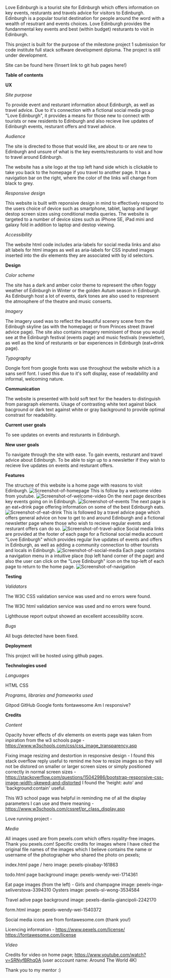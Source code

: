 Love Edinburgh is a tourist site for Edinburgh which offers information on key events, resturants and travels advice for visitors to Edinburgh. Edinburgh is a popular tourist destination for people around the word with a wealth of resutrant and events choices. Love Edinburgh provides the fundanmental key events and best (within budget) resturants to visit in Edinburgh. 

This project is built for the purpose of the milestone project 1 submission for code institute full stack software development diploma. The project is still under development. 

Site can be found here (!insert link to git hub pages here!)

**Table of contents**

**UX**

*Site purpose*

To provide event and resturant information about Edinburgh, as well as travel advice. Due to it's connection with a fictional social media group "Love Edinburgh", it provides a means for those new to connect with tourists or new residents to Edinburgh and also recieve live updates of Edinburgh events, resturant offers and travel advice. 

*Audience*

The site is directed to those that would like, are about to or are new to Edinburgh and unsure of what is the key events/resturants to visit and how to travel around Edinburgh. 

The website has a site logo at the top left hand side which is clickable to take you back to the homepage if you travel to another page. It has a navigation bar on the right, where the color of the links will change from black to grey. 

*Responsive design*

This website is built with reponsive design in mind to effectively respond to the users choice of device such as smartphone, tablet, laptop and larger destop screen sizes using conditional media queries. The website is targeted to a number of device sizes such as iPhone SE, iPad mini and galaxy fold in addition to laptop and destop viewing. 

*Accessibility*

The website html code includes aria-labels for social media links and also alt labels for html images as well as aria-labels for CSS inputed images inserted into the div elements they are associated with by id selectors. 

**Design**

*Color scheme* 

The site has a dark and amber color theme to represent the often foggy weather of Edinburgh in Winter or the golden Autum season in Edinburgh. As Edinburgh host a lot of events, dark tones are also used to respresent the atmosphere of the theatre and music conserts. 

*Imagery* 

The imagery used was to reflect the beautiful scenery scene from the Edinbugh skyline (as with the homepage) or from Princes street (travel advice page). The site also contains imagery reminisent of those you would see at the Edinburgh festival (events page) and music festivals (newsletter), as well as the kind of resturants or bar experiences in Edinburgh (eat+drink page).

*Typography*

Dongle font from google fonts was use throughout the website which is a sans serif font. I used this due to it's soft display, ease of readability and informal, welcoming nature. 

**Communication**
 
The website is presented with bold soft text for the headers to distinguish from paragraph elements. Usage of contrasting white text against black bacground or dark text against white or gray background to provide optimal constrast for readability.  

**Current user goals**

To see updates on events and resturants in Edinburgh.

**New user goals**

To navigate through the site with ease.
To gain events, resturant and travel advice about Edinburgh.
To be able to sign up to a newsletter if they wish to recieve live updates on events and resturant offers.

**Features**

The structure of this website is a home page with reasons to visit Edinburgh.
![Screenshot-of-homepage](assets/images/home.png)
 This is follow by a welcome video from youtube.
 ![Screenshot-of-welcome-video](assets/images/video.png)
 On the next page describes key events going on in Edinburgh.
 ![Screenshot-of-events](assets/images/events.png)
The next page is an eat+drink page offering information on some of the best Edinburgh eats.
![Screenshot-of-eat-drink](assets/images/eat-drink.png)
This is followed by a travel advice page which offers general advice on how to get to and around Edinburgh and a fictional newsletter page where those who wish to recieve regular events and resturant offers can do so. 
![Screenshot-of-travel-adice](assets/images/travel-advice.png)
Social media links are provided at the footer of each page for a fictional social media account "Love Edinburgh" which provides regular live updates of events and offers in Edinburgh, as well as adding a community connection to other tourists and locals in Edinburgh. 
![Screenshot-of-social-media](assets/images/social-media-links.png)
Each page contains a navigation menu in a intuitive place (top left hand corner of the page) and also the user can click on the "Love Edinburgh" icon on the top-left of each page to return to the home page. 
![Screenshot-of-navigation](assets/images/navigation.png)

**Testing**

*Validators* 

The W3C CSS validation service was used and no errors were found.

The W3C html validation service was used and no errors were found.

Lighthouse report output showed an excellent accessibility score. 

*Bugs*

All bugs detected have been fixed.

**Deployment**

This project will be hosted using github pages. 

**Technologies used**

*Languages*

HTML
CSS

*Programs, libraries and frameworks used*

Gitpod
GitHub
Google fonts
fontawesome
Am I responsive? 

**Credits**

*Content* 

Opacity hover effects of div elements on events page was taken from inpiration from the w3 schools page - 
https://www.w3schools.com/css/css_image_transparency.asp

Fixing image resizing and destortion in responsive design - I found this stack overflow reply useful to remind me how to resize images so they will not be distored on smaller or larger screen sizes or simply positioned correctly in normal screen sizes - https://stackoverflow.com/questions/15042986/bootstrap-responsive-css-image-width-skewed-and-distorted
I found the 'height: auto' and 'background:contain' useful. 

This W3 school page was helpful in reminding me of all the display parameters I can use and there meaning - https://www.w3schools.com/cssref/pr_class_display.asp

Love running project - 

*Media*

All images used are from pexels.com which offers royality-free images. Thank you pexels.com! Specific credits for images where I have cited the original file names of the images which I believe contains the name or username of the photographer who shared the photo on pexels;

index.html page / hero image: pexels-pixabay-161863

todo.html page background image: pexels-wendy-wei-1714361

Eat page images (from the left) - 
Girls and champagne image: pexels-inga-seliverstova-3394310
Oysters image: pexels-sl-wong-3534584

Travel adive page background image: pexels-danila-giancipoli-2242170

form.html image: pexels-wendy-wei-1540372

Social media icons are from fontawesome.com (thank you!)

Licencing information - 
https://www.pexels.com/license/
https://fontawesome.com/license

*Video*

Credits for video on home page;
https://www.youtube.com/watch?v=SRNyfBRhq0A (user acccount name: Around The World 4K)

Thank you to my mentor :)